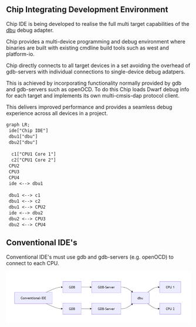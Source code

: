 
## Chip Integrating Development Environment

Chip IDE is being developed to realise the full multi target capabilities of the [dbu](https://github.com/brucebiotech/dbu) debug adapter.

Chip provides a multi-device programming and debug environment where binaries are built with existing cmdline build tools such as west and platform-io.

Chip directly connects to all target devices in a set avoiding the overhead of gdb-servers with individual connections to single-device debug adatpers.

This is achieved by incorporating functionality normally provided by gdb and gdb-servers such as openOCD.  To do this Chip loads Dwarf debug info for each target and implements its own multi-cmsis-dap protocol client.

This delivers improved performance and provides a seamless debug experience across all devices in a project.

```mermaid
graph LR;
 ide["Chip IDE"]
 dbu1["dbu"]
 dbu2["dbu"]

  c1["CPU1 Core 1"]
  c2["CPU1 Core 2"]
 CPU2
 CPU3
 CPU4
 ide <--> dbu1

 dbu1 <--> c1
 dbu1 <--> c2
 dbu1 <--> CPU2
 ide <--> dbu2
 dbu2 <--> CPU3
 dbu2 <--> CPU4
```

 ## Conventional IDE's

Conventional IDE's must use gdb and gdb-servers (e.g. openOCD) to connect to each CPU.

![Other](https://github.com/brucebiotech/chip/blob/main/docs/conventional_ide.png)

